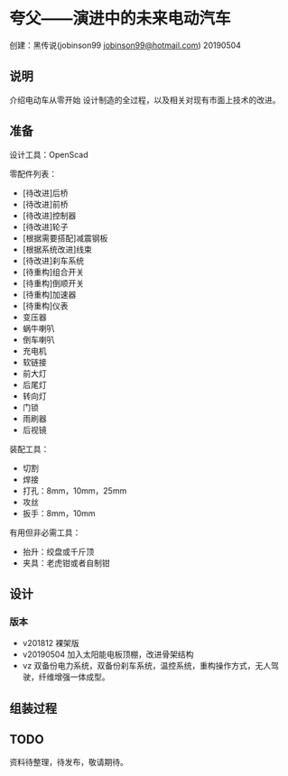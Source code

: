 夸父——演进中的未来电动汽车
======================

创建：黑传说(jobinson99 jobinson99@hotmail.com) 20190504

## 说明

介绍电动车从零开始 设计制造的全过程，以及相关对现有市面上技术的改进。

## 准备

设计工具：OpenScad

零配件列表：
- [待改进]后桥
- [待改进]前桥
- [待改进]控制器
- [待改进]轮子
- [根据需要搭配]减震钢板
- [根据系统改进]线束
- [待改进]刹车系统
- [待重构]组合开关
- [待重构]倒顺开关
- [待重构]加速器
- [待重构]仪表
- 变压器
- 蜗牛喇叭
- 倒车喇叭
- 充电机
- 软链接
- 前大灯
- 后尾灯
- 转向灯
- 门锁
- 雨刷器
- 后视镜

装配工具：
- 切割
- 焊接
- 打孔：8mm，10mm，25mm
- 攻丝
- 扳手：8mm，10mm

有用但非必需工具：
- 抬升：绞盘或千斤顶
- 夹具：老虎钳或者自制钳

## 设计

### 版本

- v201812 裸架版
- v20190504 加入太阳能电板顶棚，改进骨架结构
- vz 双备份电力系统，双备份刹车系统，温控系统，重构操作方式，无人驾驶，纤维增强一体成型。


## 组装过程





## TODO

资料待整理，待发布，敬请期待。



